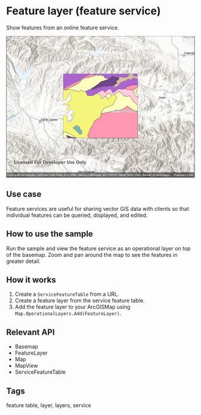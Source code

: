 # Feature layer (feature service)

Show features from an online feature service.

![Image of feature layer feature service](featurelayerurl.jpg)

## Use case

Feature services are useful for sharing vector GIS data with clients so that individual features can be queried, displayed, and edited.

## How to use the sample

Run the sample and view the feature service as an operational layer on top of the basemap. Zoom and pan around the map to see the features in greater detail.

## How it works

1. Create a `ServiceFeatureTable` from a URL.
1. Create a feature layer from the service feature table.
2. Add the feature layer to your ArcGISMap using `Map.OperationalLayers.Add(FeatureLayer)`.

## Relevant API

* Basemap
* FeatureLayer
* Map
* MapView
* ServiceFeatureTable

## Tags

feature table, layer, layers, service
